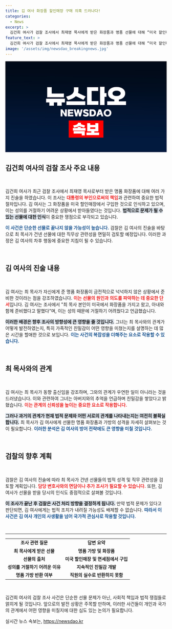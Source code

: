```yaml
---
title: 김 여사 화장품 할인매장 구매 의혹 드러나다!
categories:
  - News
excerpt: >
  김건희 여사가 검찰 조사에서 최재영 목사에게 받은 화장품과 명품 선물에 대해 “미국 할인매장에서 사온 것”이라며 성의를 거부하기 어려웠다고 진술했습니다. 검찰은 선물의 직무 관련성을 검토할 예정입니다.
feature_text: >
  김건희 여사가 검찰 조사에서 최재영 목사에게 받은 화장품과 명품 선물에 대해 “미국 할인매장에서 사온 것”이라며 성의를 거부하기 어려웠다고 진술했습니다. 검찰은 선물의 직무 관련성을 검토할 예정입니다.
image: '/assets/img/newsdao_breakingnews.jpg'
---
```


<p><img src="/assets/img/newsdao_breakingnews.jpg" alt="ontimetimes 속보" /></p>

<h2 data-ke-size="size26">김건희 여사의 검찰 조사 주요 내용</h2>

<p data-ke-size="size16">&nbsp;</p>

<p>김건희 여사가 최근 검찰 조사에서 최재영 목사로부터 받은 명품 화장품에 대해 여러 가지 진술을 하였습니다. 이 조사는 <b><span style="color: #ee2323;">대통령의 부인으로써의 책임</span></b>과 관련하여 중요한 법적 절차입니다. 김 여사는 그 화장품을 미국 할인매장에서 구입한 것으로 인식하고 있으며, 이는 성의를 거절하기 어려운 상황에서 받아들였다는 것입니다. <b><span style="background-color: #21538527;">법적으로 문제가 될 수 있는 선물에 대한 인식</span></b>이 중요한 쟁점으로 부각되고 있습니다.</p>

<p><b><span style="color: #1a5490;">이 사건은 단순한 선물로 끝나지 않을 가능성이 높습니다.</span></b> 검찰은 김 여사의 진술을 바탕으로 최 목사가 건넨 선물에 대한 직무상 관련성을 면밀히 검토할 예정입니다. 이러한 과정은 김 여사의 차후 행동에 중요한 지침이 될 수 있습니다.</p>

<p data-ke-size="size16">&nbsp;</p>

<h2 data-ke-size="size26">김 여사의 진술 내용</h2>

<p data-ke-size="size16">&nbsp;</p>

<p>김 여사는 최 목사가 자신에게 준 명품 화장품이 금전적으로 넉넉하지 않은 상황에서 준비한 것이라는 점을 강조하였습니다. <b><span style="color: #ee2323;">이는 선물의 원인과 의도를 파악하는 데 중요한 단서</span></b>입니다. 김 여사는 조사에서 "최 목사 본인이 미국에서 화장품을 가지고 왔고, 아내와 함께 준비했다고 말했다"며, 이는 성의 때문에 거절하기 어려웠다고 언급했습니다. </p>

<p><b><span style="background-color: #21538527;">이러한 배경은 향후 조사의 방향성에 큰 영향을 줄 것입니다.</span></b> 그녀는 최 목사와의 관계가 어떻게 발전하였는지, 특히 가족적인 친밀감이 어떤 영향을 미쳤는지를 설명하는 데 많은 시간을 할애한 것으로 보입니다. <b><span style="color: #1a5490;">이는 사건의 복잡성을 더해주는 요소로 작용할 수 있습니다.</span></b></p>

<p data-ke-size="size16">&nbsp;</p>

<h2 data-ke-size="size26">최 목사와의 관계</h2>

<p data-ke-size="size16">&nbsp;</p>

<p>김 여사는 최 목사가 동향 출신임을 강조하며, 그와의 관계가 우연한 일이 아니라는 것을 드러냈습니다. 이와 관련하여 그녀는 아버지와의 추억을 언급하며 친밀감을 쌓았다고 밝혔습니다. <b><span style="color: #ee2323;">이는 관계의 신뢰성을 높이는 중요한 요소로 작용합니다.</span></b> </p>

<p><b><span style="background-color: #21538527;">그러나 과거의 관계가 현재 법적 문제와 어떤 서로의 관계를 나타내는지는 여전히 불확실합니다.</span></b> 최 목사가 김 여사에게 선물한 명품 화장품과 가방의 성격을 자세히 살펴보는 것이 필요합니다. <b><span style="color: #1a5490;">이러한 분석은 김 여사의 방어 전략에도 큰 영향을 미칠 것입니다.</span></b></p>

<p data-ke-size="size16">&nbsp;</p>

<h2 data-ke-size="size26">검찰의 향후 계획</h2>

<p data-ke-size="size16">&nbsp;</p>

<p>검찰은 김 여사의 진술에 따라 최 목사가 건넨 선물들의 법적 성격 및 직무 관련성을 검토할 계획입니다. <b><span style="color: #ee2323;">담당 변호사와의 면담이나 추가 조사가 필요할 수 있습니다.</span></b> 또한, 김 여사가 선물을 받을 당시의 인식도 중점적으로 살펴볼 것입니다. </p>

<p><b><span style="background-color: #21538527;">이 조사가 끝난 후 검찰은 사건 처리 방향을 결정하게 됩니다.</span></b> 만약 법적 문제가 있다고 판단되면, 김 여사에게는 법적 조치가 내려질 가능성도 배제할 수 없습니다. <b><span style="color: #1a5490;">따라서 이 사건은 김 여사 개인의 사생활을 넘어 국가적 관심사로 작용할 것입니다.</span></b></p>

<p data-ke-size="size16">&nbsp;</p>

<hr>

<table style="width: 100%; border-collapse: collapse;">
    <tr>
        <td style="text-align: center; height: 17px;"><b>조사 관련 질문</b></td>
        <td style="text-align: center; height: 17px;"><b>답변 요약</b></td>
    </tr>
    <tr>
        <td style="text-align: center; height: 17px;"><b>최 목사에게 받은 선물</b></td>
        <td style="text-align: center; height: 17px;"><b>명품 가방 및 화장품</b></td>
    </tr>
    <tr>
        <td style="text-align: center; height: 17px;"><b>선물의 출처</b></td>
        <td style="text-align: center; height: 17px;"><b>미국 할인매장 및 면세점에서 구입</b></td>
    </tr>
    <tr>
        <td style="text-align: center; height: 17px;"><b>성의를 거절하기 어려운 이유</b></td>
        <td style="text-align: center; height: 17px;"><b>지속적인 친밀감 개발</b></td>
    </tr>
    <tr>
        <td style="text-align: center; height: 17px;"><b>명품 가방 반환 여부</b></td>
        <td style="text-align: center; height: 17px;"><b>직원의 실수로 반환하지 못함</b></td>
    </tr>
</table>

<p data-ke-size="size16">&nbsp;</p>

<p>김건희 여사의 검찰 조사 사건은 단순한 선물 문제가 아닌, 사회적 책임과 법적 쟁점들로 얽히게 될 것입니다. 앞으로의 발전 상황은 주목할 만하며, 이러한 사건들이 개인과 국가의 관계에서 어떤 영향을 미칠지에 대한 심도 있는 논의가 필요합니다.</p>
실시간 뉴스 속보는, <a href="https://newsdao.kr" rel="dofollow">https://newsdao.kr</a>


